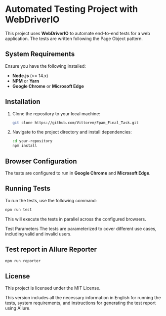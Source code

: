 # Automated Testing Project with WebDriverIO

This project uses **WebDriverIO** to automate end-to-end tests for a web application. The tests are written following the Page Object pattern.

## System Requirements

Ensure you have the following installed:

- **Node.js** (>= 14.x)
- **NPM** or **Yarn**
- **Google Chrome** or **Microsoft Edge**

## Installation

1. Clone the repository to your local machine:
    ```bash
    git clone https://github.com/Vittorem/Epam_Final_Task.git
    ```

2. Navigate to the project directory and install dependencies:
    ```bash
    cd your-repository
    npm install
    ```

## Browser Configuration

The tests are configured to run in **Google Chrome** and **Microsoft Edge**.

## Running Tests

To run the tests, use the following command:

```bash
npm run test

```

This will execute the tests in parallel across the configured browsers.

Test Parameters
The tests are parameterized to cover different use cases, including valid and invalid users.

## Test report in Allure Reporter

```bash
npm run reporter

```

## License
This project is licensed under the MIT License.

This version includes all the necessary information in English for running the tests, system requirements, and instructions for generating the test report using Allure.
